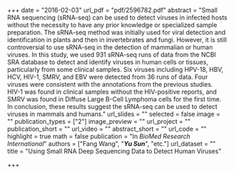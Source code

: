 +++
date = "2016-02-03"
url_pdf = "pdf/2596782.pdf"
abstract = "Small RNA sequencing (sRNA-seq) can be used to detect viruses in infected hosts without the necessity to have any prior knowledge or specialized sample preparation. The sRNA-seq method was initially used for viral detection and identification in plants and then in invertebrates and fungi. However, it is still controversial to use sRNA-seq in the detection of mammalian or human viruses. In this study, we used 931 sRNA-seq runs of data from the NCBI SRA database to detect and identify viruses in human cells or tissues, particularly from some clinical samples. Six viruses including HPV-18, HBV, HCV, HIV-1, SMRV, and EBV were detected from 36 runs of data. Four viruses were consistent with the annotations from the previous studies. HIV-1 was found in clinical samples without the HIV-positive reports, and SMRV was found in Diffuse Large B-Cell Lymphoma cells for the first time. In conclusion, these results suggest the sRNA-seq can be used to detect viruses in mammals and humans."
url_slides = ""
selected = false
image = ""
publication_types = ["2"]
image_preview = ""
url_project = ""
publication_short = ""
url_video = ""
abstract_short = ""
url_code = ""
highlight = true
math = false
publication = "In *BioMed Research International*"
authors = ["Fang Wang", "***Yu Sun***", "etc."]
url_dataset = ""
title = "Using Small RNA Deep Sequencing Data to Detect Human Viruses"

+++

